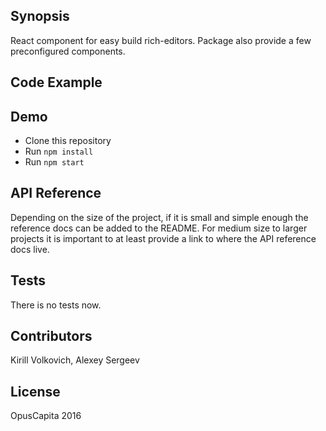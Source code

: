 ## Synopsis

React component for easy build rich-editors. 
Package also provide a few preconfigured components.

## Code Example

<RichEditor />

## Demo

* Clone this repository
* Run `npm install`
* Run `npm start`

## API Reference

Depending on the size of the project, if it is small and simple enough the reference docs can be added to the README. 
For medium size to larger projects it is important to at least provide a link to where the API reference docs live.

## Tests

There is no tests now.

## Contributors

Kirill Volkovich, Alexey Sergeev

## License

OpusCapita 2016
